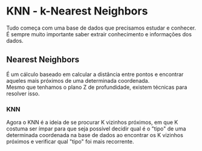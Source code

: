# KNN - k-Nearest Neighbors

Tudo começa com uma base de dados que precisamos estudar e conhecer.  
É sempre muito importante saber extrair conhecimento e informações dos dados.

## Nearest Neighbors
É um cálculo baseado em calcular a distância entre pontos e encontrar aqueles mais próximos de uma determinada coordenada.  
Mesmo que tenhamos o plano Z de profundidade, existem técnicas para resolver isso.

### KNN
Agora o KNN é a ideia de se procurar K vizinhos próximos, em que K costuma ser ímpar para que seja possível decidir qual é o "tipo" de uma determinada coordenada na base de dados ao encontrar os K vizinhos próximos e verificar qual "tipo" foi mais recorrente.  

